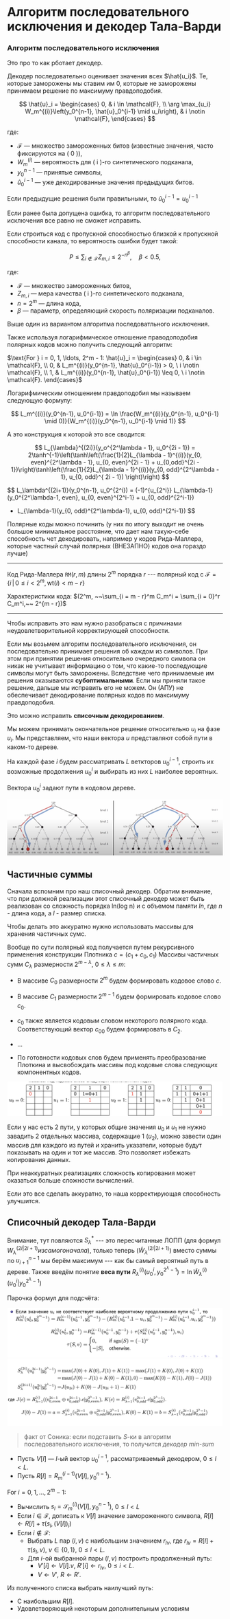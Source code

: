 # Алгоритм последовательного исключения и декодер Тала-Варди


### Алгоритм последовательного исключения

Это про то как рботает декодер.

Декодер последовательно оценивает значения всех $\hat{u_i}$. Те, которые заморожены мы ставим им 0, которые не заморожены принимаем решение по максимуму правдоподобия.

$$
\hat{u}_i =
\begin{cases}
0, & i \in \mathcal{F}, \\
\arg \max_{u_i} W_m^{(i)}\left(y_0^{n-1}, \hat{u}_0^{i-1} \mid u_i\right), & i \notin \mathcal{F},
\end{cases}
$$

где:

- $\mathcal{F}$ — множество замороженных битов (известные значения, часто фиксируются на \( 0 \)),
- $W_m^{(i)}$ — вероятность для \( i \)-го синтетического подканала,
- $y_0^{n-1}$ — принятые символы,
- $\hat{u}_0^{i-1}$ — уже декодированные значения предыдущих битов.

Если предыдущие решения были правильными, то $\hat{u}^{i-1}_0 = u^{i-1}_0$

Если ранее была допущена ошибка, то алгоритм последовательного исключения все равно не сможет исправить.

Если строиться код с пропускной способностью близкой к пропускной способности канала, то вероятность ошибки будет такой:

$$
P \leq \sum_{i \notin \mathcal{F}} Z_{m, i} \leq 2^{-n^\beta}, \quad \beta < 0.5,
$$

где:

- $\mathcal{F}$ — множество замороженных битов,
- $Z_{m, i}$ — мера качества \( i \)-го синтетического подканала,
- $n = 2^m$ — длина кода,
- $\beta$ — параметр, определяющий скорость поляризации подканалов.

Выше один из вариантом алгоритма последоватльного исключения.

Также используя логарифмическое отношение праводоподобия полярных кодов можно получить следующий алгоритм:

$\text{For } i = 0, 1, \ldots, 2^m - 1: \hat{u}_i =
\begin{cases}
0, & i \in \mathcal{F}, \\
0, & L_m^{(i)}(y_0^{n-1}, \hat{u}_0^{i-1}) > 0, \ i \notin \mathcal{F}, \\
1, & L_m^{(i)}(y_0^{n-1}, \hat{u}_0^{i-1}) \leq 0, \ i \notin \mathcal{F}.
\end{cases}$

Логарифмическим отношением правдоподобия мы называем следующую формулу:

$$
L_m^{(i)}(y_0^{n-1}, u_0^{i-1}) = \ln \frac{W_m^{(i)}(y_0^{n-1}, u_0^{i-1} \mid 0)}{W_m^{(i)}(y_0^{n-1}, u_0^{i-1} \mid 1)}
$$

А это конструкция к которой это все сводится:

$$
L_{\lambda}^{(2i)}(y_o^{2^\lambda - 1}, u_0^{2i  - 1}) = 2\tanh^{-1}\left(\tanh\left(\frac{1}{2}L_{\lambda - 1}^{(i)}(y_{0, even}^{2^\lambda - 1}, u_{0, even}^{2i - 1} + u_{0,odd}^{2i - 1})\right)\tanh\left(\frac{1}{2}L_{\lambda - 1}^{(i)}(y_{0, odd}^{2^\lambda -  1}, u_{0, odd}^{ 2i - 1}) \right)\right)
$$

$$
L_\lambda^{(2i+1)}(y_0^{n-1}, u_0^{2^i}) = (-1)^{u_{2^i}} L_{\lambda-1}(y_0^{2^\lambda-1, even}, u_{0, even}^{2^i-1} + u_{0, odd}^{2^i-1})
+ L_{\lambda-1}(y_{0, odd}^{2^\lambda-1}, u_{0, odd}^{2^i-1})
$$

Полярные коды можно починить (у них по итогу выходит не очень большое минимальное расстояние, что дает нам такую-себе способность чет декодировать, например у кодов Рида-Маллера, которые частный случай полярных (ВНЕЗАПНО) кодов она гораздо лучше)

---

Код Рида-Маллера $\texttt{RM}(r, m)$ длины $2^m$ порядка $r$ --- полярный код с $\mathcal{F} = \{i \, | \, 0 \le i < 2^m, \text{wt}(i) < m - r\}$

Характеристики кода: $(2^m, ~~\sum_{i = m - r}^m C_m^i = \sum_{i = 0}^r C_m^i,~~ 2^{m - r})$

---

Чтобы исправить это нам нужно разобраться с причинами неудовлетворительной корректирующей способности.

Если мы возьмем алгоритм последовательного исключения, он последовательно принимает решения об каждом из символов. При этом при принятии решения относительно очередного символа он никак не учитывает информацию о том, что какие-то последующие символы могут быть заморожены. Вследствие чего принимаемые им решения оказываются **субоптимальными**. Если мы приняли такое решение, дальше мы исправить его не можем. Он (АПУ) не обеспечивает декодирование полярных кодов по максимуму правдоподобия.

Это можно исправить **списочным декодированием**.

Мы можем принимать окончательное решение относительно $u_i$ на фазе $u_i$. Мы представляем, что наши вектора $u$ представляют собой пути в каком-то дереве.

На каждой фазе $i$ будем рассматривать $L$ веткторов $u^{i-1}_0$, строить их возможные продолжения $u^i_{0}$ и выбирать из них $L$ наиболее вероятных.

Вектора $u^i_0$ задают пути в кодовом дереве.

![Списочное декодирование](./assets/14_10.png)


## Частичные суммы

Сначала вспомним про наш списочный декодер. Обратим внимание, что при должной реализации этот списочный декодер может быть реализован со сложность порядка ln(log n) и с объемом памяти $ln$, где $n$ - длина кода, а $l$ - размер списка.

Чтобы делать это аккуратно нужно использовать массивы для хранения частичных сумс.

Вообще по сути полярный код получается путем рекурсивного применения конструкции Плотника $c = (c_1 + c_0, c_1)$
Массивы частичных сумм $C_\lambda$ размерности $2^{m-\lambda}$, $0 \leq \lambda \leq m$:

- В массиве $C_0$ размерности $2^m$ будем формировать кодовое слово $c$.
- В массиве $C_1$ размерности $2^{m-1}$ будем формировать кодовое слово $c_0$.
- $c_0$ также является кодовым словом некоторого полярного кода. Соответствующий вектор $c_{00}$ будем формировать в $C_2$.
- ...

- По готовности кодовых слов будем применять преобразование Плоткина и высвобождать массивы под кодовые слова следующих компонентных кодов.

![Частичные суммы](./assets/15_1.png)

Если у нас есть 2 пути, у которых общие значения $u_0$ и $u_1$ не нужно завадить 2 отдельных массива, содержащие 1 ($u_2$), можно завести один массив для каждого из путей и хранить указатели, которые будут показывать на один и тот же массив. Это позволяет избежать копирования данных.

При неаккуратных реализациях сложность копирования может оказаться больше сложности вычислений.

Если это все сделать аккуратно, то наша корректирующая способность улучшится.

## Списочный декодер Тала-Варди

Внимание, тут повляются $S_{\lambda}^{*}$ --- это пересчитанные ЛОПП (для формул $W_{\lambda}^{(2i|2i+1)} из самого начала$), только теперь ($\tilde{W}_\lambda^{(2i | 2i+1)}$) вместо суммы по $u_{i + 1}^{n - 1}$ мы берём максимум --- как бы самый вероятный путь в дереве. Также введём понятие **веса пути** $R_{\lambda}^{(i)}(u_0^i, y_0^{2^\lambda - 1}) = \ln \tilde{W}_\lambda^{(i)}(u_0^i|y_0^{2^\lambda - 1})$ 

Парочка формул для подсчёта:

![R](./assets/15_2.png)
![S](./assets/15_3.png)

> факт от Соника: если подставить $S$-ки в алгоритм последовательного исключения, то получится *декодер min-sum*

- Пусть $V[l]$ — $l$-ый вектор $u_0^{i-1}$, рассматриваемый декодером, $0 \leq l < L$.
- Пусть $R[l] = R_m^{(i-1)}(V[l], y_0^{n-1})$.

For $i = 0, 1, \ldots, 2^m - 1$:

- Вычислить $s_l = \mathcal{S}_m^{(i)}(V[l], y_0^{n-1})$, $0 \leq l < L$
- Если $i \in \mathcal{F}$, дописать к $V[l]$ значение замороженного символа, $R[l] \leftarrow R[l] + \tau(s_l, (V[l])_i)$
- Если $i \notin \mathcal{F}$:
  - Выбрать $L$ пар $(l, v)$ с наибольшим значением $r_{lv}$, где $r_{lv} = R[l] + \tau(s_l, v)$, $v \in \{0, 1\}$, $0 \leq l < L$.
  - Для $i$-ой выбранной пары $(l, v)$ построить продолженный путь:
    - $V'[i] \leftarrow V[l] . v$, $R'[i] \leftarrow r_{lv}$, $0 \leq i < L$.
    - $V \leftarrow V'$, $R \leftarrow R'$.

Из полученного списка выбрать наилучший путь:

- С наибольшим $R[l]$.
- Удовлетворяющий некоторым дополнительным условиям
